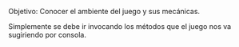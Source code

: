 Objetivo: Conocer el ambiente del juego y sus mecánicas.

Simplemente se debe ir invocando los métodos que el juego nos va sugiriendo por consola.